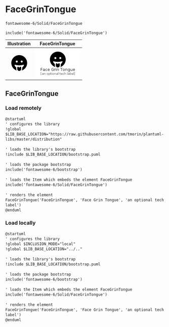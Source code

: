 # FaceGrinTongue


```text
fontawesome-6/Solid/FaceGrinTongue
```

```text
include('fontawesome-6/Solid/FaceGrinTongue')
```



| Illustration | FaceGrinTongue |
| :---: | :---: |
| ![illustration for Illustration](../../fontawesome-6/Solid/FaceGrinTongue.png) | ![illustration for FaceGrinTongue](../../fontawesome-6/Solid/FaceGrinTongue.Local.png) |




## FaceGrinTongue

### Load remotely
```plantuml
@startuml
' configures the library
!global $LIB_BASE_LOCATION="https://raw.githubusercontent.com/tmorin/plantuml-libs/master/distribution"

' loads the library's bootstrap
!include $LIB_BASE_LOCATION/bootstrap.puml

' loads the package bootstrap
include('fontawesome-6/bootstrap')

' loads the Item which embeds the element FaceGrinTongue
include('fontawesome-6/Solid/FaceGrinTongue')

' renders the element
FaceGrinTongue('FaceGrinTongue', 'Face Grin Tongue', 'an optional tech label')
@enduml
```

### Load locally
```plantuml
@startuml
' configures the library
!global $INCLUSION_MODE="local"
!global $LIB_BASE_LOCATION="../.."

' loads the library's bootstrap
!include $LIB_BASE_LOCATION/bootstrap.puml

' loads the package bootstrap
include('fontawesome-6/bootstrap')

' loads the Item which embeds the element FaceGrinTongue
include('fontawesome-6/Solid/FaceGrinTongue')

' renders the element
FaceGrinTongue('FaceGrinTongue', 'Face Grin Tongue', 'an optional tech label')
@enduml
```

